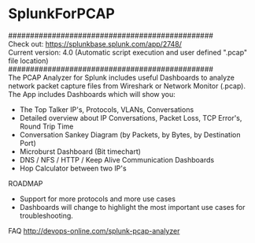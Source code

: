 # SplunkForPCAP
###############################################
<br>
Check out: https://splunkbase.splunk.com/app/2748/
<br>
Current version: 4.0 (Automatic script execution and user defined ".pcap" file location)
<br>
###############################################
<br>
The PCAP Analyzer for Splunk includes useful Dashboards to analyze network packet capture files from Wireshark or Network Monitor (.pcap).  The App includes Dashboards which will show you: 
- The Top Talker IP's, Protocols, VLANs, Conversations 
- Detailed overview about IP Conversations, Packet Loss, TCP Error's, Round Trip Time 
- Conversation Sankey Diagram (by Packets, by Bytes, by Destination Port)  
- Microburst Dashboard (Bit timechart) 
- DNS / NFS / HTTP / Keep Alive Communication Dashboards 
- Hop Calculator between two IP's  

ROADMAP 
- Support for more protocols and more use cases 
- Dashboards will change to highlight the most important use cases for troubleshooting.  

FAQ 
http://devops-online.com/splunk-pcap-analyzer
